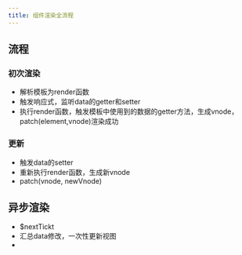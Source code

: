 ```yaml
---
title: 组件渲染全流程
---
```


## 流程

### 初次渲染

- 解析模板为render函数
- 触发响应式，监听data的getter和setter
- 执行render函数，触发模板中使用到的数据的getter方法，生成vnode，patch(element,vnode)渲染成功


### 更新
- 触发data的setter
- 重新执行render函数，生成新vnode
- patch(vnode, newVnode)


## 异步渲染

- $nextTickt
- 汇总data修改，一次性更新视图
- 